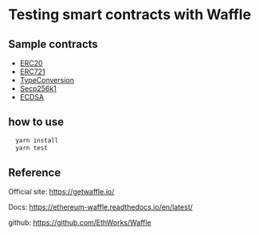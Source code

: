 # Testing smart contracts with Waffle

## Sample contracts

- [ERC20](https://github.com/YutaSugimura/Testing-smartContracts/blob/master/contracts/testToken.sol)
- [ERC721](https://github.com/YutaSugimura/Testing-smartContracts/blob/master/contracts/nfToken.sol)
- [TypeConversion](https://github.com/YutaSugimura/Testing-smartContracts/blob/master/contracts/typeConversion.sol)
- [Secp256k1](https://github.com/YutaSugimura/Testing-smartContracts/blob/master/contracts/secp256k1.sol)
- [ECDSA](https://github.com/YutaSugimura/Testing-smartContracts/blob/master/contracts/ECDSA.sol)

## how to use
```zsh
  yarn install
  yarn test
```

## Reference

Official site:
https://getwaffle.io/

Docs:
https://ethereum-waffle.readthedocs.io/en/latest/

github:
https://github.com/EthWorks/Waffle
